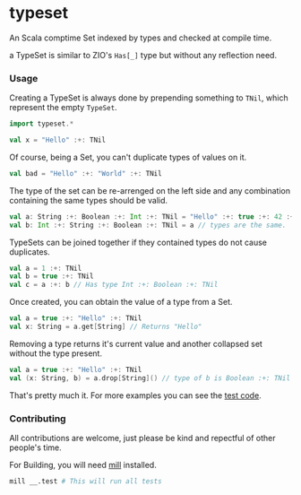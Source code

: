 # typeset
An Scala comptime Set indexed by types and checked at compile time.


a TypeSet is similar to ZIO's `Has[_]` type but without any reflection need.

### Usage

Creating a TypeSet is always done by prepending something to `TNil`, which 
represent the empty `TypeSet`.

```scala
import typeset.*

val x = "Hello" :+: TNil
```

Of course, being a Set, you can't duplicate types of values on it.

```scala
val bad = "Hello" :+: "World" :+: TNil
```

The type of the set can be re-arrenged on the left side and any combination
containing the same types should be valid.

```scala
val a: String :+: Boolean :+: Int :+: TNil = "Hello" :+: true :+: 42 :+: TNil
val b: Int :+: String :+: Boolean :+: TNil = a // types are the same.
```

TypeSets can be joined together if they contained types do not cause duplicates.

```scala
val a = 1 :+: TNil
val b = true :+: TNil
val c = a :+: b // Has type Int :+: Boolean :+: TNil
```

Once created, you can obtain the value of a type from a Set.

```scala
val a = true :+: "Hello" :+: TNil
val x: String = a.get[String] // Returns "Hello"
```

Removing a type returns it's current value and another collapsed set without the
type present.

```scala
val a = true :+: "Hello" :+: TNil
val (x: String, b) = a.drop[String]() // type of b is Boolean :+: TNil 
```

That's pretty much it. For more examples you can see the [test code](typeset/test/src).


### Contributing

All contributions are welcome, just please be kind and repectful of other
people's time.

For Building, you will need [mill](https://com-lihaoyi.github.io/mill/mill/Intro_to_Mill.html) installed.

```sh
mill __.test # This will run all tests
```
